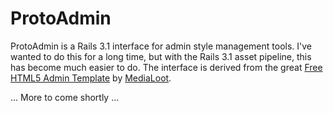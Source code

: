 # ProtoAdmin

ProtoAdmin is a Rails 3.1 interface for admin style management tools.  I've wanted to do this for a long time, but with
the Rails 3.1 asset pipeline, this has become much easier to do.  The interface is derived from the great
[Free HTML5 Admin Template](http://medialoot.com/item/html5-admin-template/) by [MediaLoot](http://medialoot.com/).

... More to come shortly ...